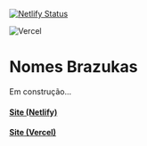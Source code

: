 [![Netlify Status](https://api.netlify.com/api/v1/badges/868ae1db-1756-40c5-8938-6c7bdf4b0af0/deploy-status)](https://app.netlify.com/sites/nomebrazuka/deploys)

![Vercel](https://vercelbadge.vercel.app/api/xk08/ReactProjects--Buscando_Nomes_Brasileiros?style=plastic)
  
# Nomes Brazukas

Em construção...

#### <a href="https://nomebrazuka.netlify.app/" target="_blank"> Site (Netlify) </a>
#### <a href="https://nomebrazuka.vercel.app/" target="_blank"> Site (Vercel) </a>
